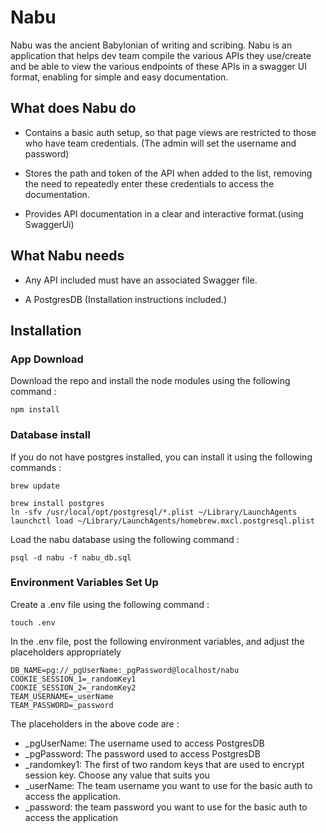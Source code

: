 # Nabu
Nabu was the ancient Babylonian of writing and scribing. Nabu is an application that helps dev team compile the various APIs they use/create and be able to view the various endpoints of these APIs in a swagger UI format, enabling for simple and easy documentation.

## What does Nabu do

* Contains a basic auth setup, so that page views are restricted to those who have team credentials. (The admin will set the username and password)

* Stores the path and token of the API when added to the list, removing the need to repeatedly enter these credentials to access the documentation.

* Provides API documentation in a clear and interactive format.(using SwaggerUi)

## What Nabu needs

* Any API included must have an associated Swagger file.

* A PostgresDB (Installation instructions included.)

## Installation

### App Download
Download the repo and install the node modules using the following command :

```
npm install
```

### Database install

If you do not have postgres installed, you can install it using the following commands :
```
brew update

brew install postgres
ln -sfv /usr/local/opt/postgresql/*.plist ~/Library/LaunchAgents
launchctl load ~/Library/LaunchAgents/homebrew.mxcl.postgresql.plist
```
Load the nabu database using the following command :

```
psql -d nabu -f nabu_db.sql
```

### Environment Variables Set Up

Create a .env file using the following command :
```
touch .env
```

In the .env file, post the following environment variables, and adjust the placeholders appropriately
```
DB_NAME=pg://_pgUserName:_pgPassword@localhost/nabu
COOKIE_SESSION_1=_randomKey1
COOKIE_SESSION_2=_randomKey2
TEAM_USERNAME=_userName
TEAM_PASSWORD=_password
```

The placeholders in the above code are :
* _pgUserName: The username used to access PostgresDB
* _pgPassword: The password used to access PostgresDB
* _randomkey1: The first of two random keys that are used to encrypt session key. Choose any value that suits you
* _userName: The team username you want to use for the basic auth to access the application.
* _password: the team password you want to use for the basic auth to access the application
